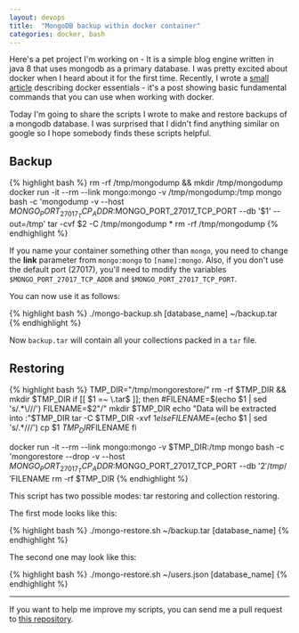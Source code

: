 ```yaml
---
layout: devops
title:  "MongoDB backup within docker container"
categories: docker, bash
---
```

Here's a pet project I'm working on - It is a simple blog engine written in java 8 that uses mongodb as a primary database. I was pretty excited about docker when I heard about it for the first time. Recently, I wrote a [small article](/notes/2015/05/22/docker1/) describing docker essentials - it's a post showing basic fundamental commands that you can use when working with docker.

Today I'm going to share the scripts I wrote to make and restore backups of a mongodb database. I was surprised that I didn't find anything similar on google so I hope somebody finds these scripts helpful.

## Backup

{% highlight bash %}
rm -rf /tmp/mongodump && mkdir /tmp/mongodump
docker run -it --rm --link mongo:mongo -v /tmp/mongodump:/tmp mongo bash -c 'mongodump -v --host $MONGO_PORT_27017_TCP_ADDR:$MONGO_PORT_27017_TCP_PORT --db '$1' --out=/tmp'
tar -cvf $2 -C /tmp/mongodump *
rm -rf /tmp/mongodump
{% endhighlight %}

If you name your container something other than `mongo`, you need to change the **link** parameter from `mongo:mongo` to `[name]:mongo`. Also, if you don't use the default port (27017), you'll need to modify the variables `$MONGO_PORT_27017_TCP_ADDR` and `$MONGO_PORT_27017_TCP_PORT`.

You can now use it as follows:

{% highlight bash %}
./mongo-backup.sh [database_name] ~/backup.tar
{% endhighlight %}

Now `backup.tar` will contain all your collections packed in a `tar` file.

## Restoring

{% highlight bash %}
TMP_DIR="/tmp/mongorestore/"
rm -rf $TMP_DIR && mkdir $TMP_DIR
if [[ $1 =~ \.tar$ ]];
then
        #FILENAME=$(echo $1 | sed 's/.*\///')
        FILENAME=$2"/"
        mkdir $TMP_DIR
        echo "Data will be extracted into :"$TMP_DIR
        tar -C $TMP_DIR -xvf $1
else
        FILENAME=$(echo $1 | sed 's/.*\///')
        cp $1 $TMP_DIR$FILENAME
fi

docker run -it --rm --link mongo:mongo -v $TMP_DIR:/tmp mongo bash -c 'mongorestore --drop -v --host $MONGO_PORT_27017_TCP_ADDR:$MONGO_PORT_27017_TCP_PORT --db '$2' /tmp/'$FILENAME
rm -rf $TMP_DIR
{% endhighlight %}

This script has two possible modes: tar restoring and collection restoring.

The first mode looks like this:

{% highlight bash %}
./mongo-restore.sh ~/backup.tar [database_name]
{% endhighlight %}

The second one may look like this:

{% highlight bash %}
./mongo-restore.sh ~/users.json [database_name]
{% endhighlight %}

---

If you want to help me improve my scripts, you can send me a pull request to [this repository](https://github.com/dimafeng/dimafeng-examples/tree/master/scripts).
